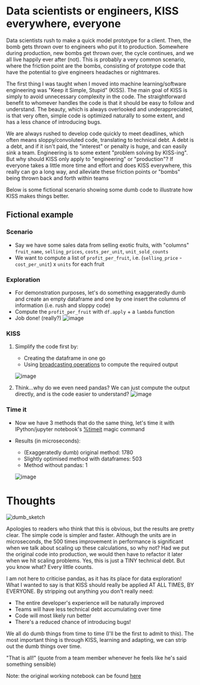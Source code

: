 # Data scientists or engineers, KISS everywhere, everyone

Data scientists rush to make a quick model prototype for a client. Then, the bomb gets thrown over to engineers who put it to production. Somewhere during production, new bombs get thrown over, the cycle continues, and we all live happily ever after (not). This is probably a very common scenario, where the friction point are the bombs, consisting of prototype code that have the potential to give engineers headaches or nightmares.

The first thing I was taught when I moved into machine learning/software engineering was "Keep it Simple, Stupid" (KISS). The main goal of KISS is simply to avoid unnecessary complexity in the code. The straightforward benefit to whomever handles the code is that it should be easy to follow and understand. The beauty, which is always overlooked and underappreciated, is that very often, simple code is optimized naturally to some extent, and has a less chance of introducing bugs.

We are always rushed to develop code quickly to meet deadlines, which often means sloppy/convoluted code, translating to technical debt. A debt is a debt, and if it isn't paid, the "interest" or penalty is huge, and can easily sink a team. Engineering is to some extent "problem solving by KISS-ing". But why should KISS only apply to "engineering" or "production"? If everyone takes a little more time and effort and does KISS everywhere, this really can go a long way, and alleviate these friction points or "bombs" being thrown back and forth within teams

Below is some fictional scenario showing some dumb code to illustrate how KISS makes things better.

## Fictional example
### Scenario
- Say we have some sales data from selling exotic fruits, with "columns" `fruit_name`, `selling_prices`, `costs_per_unit`, `unit_sold_counts`
- We want to compute a list of `profit_per_fruit`, i.e. (`selling_price` - `cost_per_unit`) x `units` for each fruit

### Exploration
- For demonstration purposes, let's do something exaggeratedly dumb and create an empty dataframe and one by one insert the columns of information (i.e. rush and sloppy code)
- Compute the `profit_per_fruit` with `df.apply` + a `lambda` function
- Job done! (really?)
![image](https://user-images.githubusercontent.com/44337585/156896469-cd9a7f15-153a-455c-82c3-dc3b081a34e0.png)

### KISS
1. Simplify the code first by:
   - Creating the dataframe in one go
   - Using [broadcasting operations](https://numpy.org/doc/stable/user/basics.broadcasting.html) to compute the required output
  
    ![image](https://user-images.githubusercontent.com/44337585/156896740-d7d717f8-bf52-485a-a4d4-bfffa4c7a33d.png)
2. Think...why do we even need pandas? We can just compute the output directly, and is the code easier to understand?
![image](https://user-images.githubusercontent.com/44337585/156896762-e7ff61df-eb7a-4f79-979f-5f7eb4281733.png)

### Time it
- Now we have 3 methods that do the same thing, let's time it with IPython/jupyter notebook's [%timeit](https://ipython.readthedocs.io/en/stable/interactive/magics.html#magic-timeit) magic command
- Results (in microseconds):
  - (Exaggeratedly dumb) original method: 1780
  - Slightly optimised method with dataframes: 503
  - Method without pandas: 1
  
  ![image](https://user-images.githubusercontent.com/44337585/156896836-8e39de67-a11a-4500-a277-b4cb837c80b1.png)

# Thoughts
![dumb_sketch](https://user-images.githubusercontent.com/44337585/156897933-f2744943-17ca-4ada-b838-2abbd527442f.svg)

Apologies to readers who think that this is obvious, but the results are pretty clear. The simple code is simpler and faster. Although the units are in microseconds, the 500 times improvement in performance is significant when we talk about scaling up these calculations, so why not? Had we put the original code into production, we would then have to refactor it later when we hit scaling problems. Yes, this is just a TINY technical debt. But you know what? Every little counts.

I am not here to criticise pandas, as it has its place for data exploration! What I wanted to say is that KISS should really be applied AT ALL TIMES, BY EVERYONE. By stripping out anything you don't really need:
- The entire developer's experience will be naturally improved 
- Teams will have less technical debt accumulating over time
- Code will most likely run better
- There's a reduced chance of introducing bugs!

We all do dumb things from time to time (I'll be the first to admit to this). The most important thing is through KISS, learning and adapting, we can strip out the dumb things over time.

"That is all!" (quote from a team member whenever he feels like he's said something sensible)

Note: the original working notebook can be found [here](https://github.com/chilledgeek/blog_dump/blob/main/exotic_fruit_retail/fictional_sales.ipynb)
